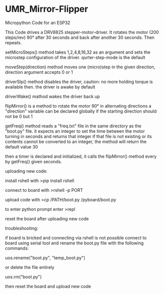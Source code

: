 # UMR_Mirror-Flipper
Micropython Code for an ESP32


This Code drives a DRV8825 stepper-motor-driver.
It rotates the motor (200 steps/rev) 90° after 30 seconds and back after another 30 seconds. Then repeats.


setMicroSteps() method takes 1,2,4,8,16,32 as an argument and sets the microstep configuration of the driver.
qurter-step-mode is the default


moveStep(direction) method moves one (micro)step in the given direction, direction argument accepts 0 or 1


driverSlp() method disables the driver, caution: no more holding torque is available then.
the driver is awake by default


driverWake() mathod wakes the driver back up


flipMirror() is a method to rotate the motor 90° in alternating directions
a "direction" variable can be declared globally if the starting direction should not be 0 but 1


getFreq() method reads a "freq.txt" file in the same directory as the "boot.py" file.
it expects an integer to set the time between the motor turning in seconds and returns that integer
if that file is not existing or its contents cannot be converted to an integer, the method will return the default value 30


then a timer is declared and initialized, it calls the flipMirror() method every by getFreq() given seconds.



uploading new code:

install rshell with >pip install rshell

connect to board with >rshell -p PORT

upload code with >cp /PATH/boot.py /pyboard/boot.py

to enter python prompt enter >repl

reset the board after uploading new code



troubleshooting:

if board is bricked and connecting via rshell is not possible
connect to board using serial tool and
rename the boot.py file with the following commands:

uos.rename("boot.py", "temp_boot.py")

or delete the file entirely

uos.rm("boot.py")

then reset the board and upload new code



